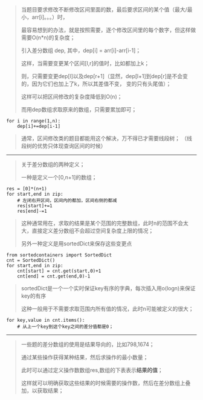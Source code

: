 > 
> 当题目要求修改不断修改区间里面的数，最后要求区间的某个值（最大/最小，arr[i]。。。）时，
> 
> 最容易想到的办法，就是按照需要，逐个修改区间里的每个数字，但这样做需要O(n*n)的复杂度；
> 
> 引入差分数组 dep, 其中，dep[i] = arr[i]-arr[i-1]；
> 
> 这样，当需要变更某个区间[l,r]的值时，比如都加上k；
> 
> 则，只需要变更dep[l]以及dep[r+1]（显然，dep[l+1]到dep[r]是不会变的，因为它们也加上了k，所以其差值不变，
> 变的只有头尾值）；
> 
> 这样可以把区间修改的复杂度降低到O(n)；
> 
> 而用dep数组求取原来的数组，只需要累加即可；
> 
    for i in range(1,n):
        dep[i]+=dep[i-1]
> 
> 通常，区间修改类的题目都能用这个解决，万不得已才需要线段树；
> （线段树的优势只体现查询区间的时候）
> 
 ----------
> 关于差分数组的两种定义；
> 
> 一种是定义一个[0,n+1]的数组；
> 
    res = [0]*(n+1)
    for start,end in zip:
        # 左闭右开区间，区间内的都加，区间右侧的都减
        res[start]+=1
        res[end]-=1
>
> 这种通常用在，求取的结果是某个范围的完整数组，此时n的范围不会太大，直接定义差分数组不会超过空间复杂度上限的情况；
> 
> 另外一种定义是用sortedDict来保存这些变更点
> 
    from sortedcontainers import SortedDict
    cnt = SortedDict()
    for start,end in zip:
        cnt[start] = cnt.get(start,0)+1
        cnt[end] = cnt.get(end,0)-1
>
> sortedDict是一个一个实时保证key有序的字典，每次插入用o(logn)来保证key的有序
> 
> 这种一般用于不需要求取范围内所有值的情况，此时n可能被定义的很大；
> 
    for key,value in cnt.items():
        # 从上一个key到这个key之间的差分值都是0；
>
 ----------
> 一些题的差分数组的使用是结果导向的，比如798,1674；
> 
> 通过某些操作获得某种结果，然后求操作的最小数量；
> 
> 此时可以通过定义操作数数组res,数组的下表表示**结果的值**；
> 
> 这样就可以明确获取这些结果的时候需要的操作数，然后在差分数组上叠加，以获取结果；